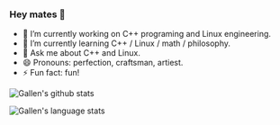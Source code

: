 ### Hey mates 👋

- 🔭 I’m currently working on C++ programing and Linux engineering.
- 🌱 I’m currently learning C++ / Linux / math / philosophy.
- 💬 Ask me about C++ and Linux.
- 😄 Pronouns: perfection, craftsman, artiest.
- ⚡ Fun fact: fun!

![Gallen's github stats](https://github-readme-stats.vercel.app/api?username=gallencalade&show_icons=true&line_height=24&count_private=true&theme=yeblu&bg_color=DEG,12c2e9,c471ed,f64f59)

![Gallen's language stats](https://github-readme-stats.vercel.app/api/top-langs/?username=gallencalade&layout=compact&langs_count=8&hide=vim&theme=highcontrast&bg_color=DEG,0f0c29,302b63,24243e)

<!--
[![Readme Card](https://github-readme-stats.vercel.app/api/pin/?username=gallencalade&repo=github-readme-stats)](https://github.com/gallencalade/github-readme-stats)


**gallencalade/gallencalade** is a ✨ _special_ ✨ repository because its `README.md` (this file) appears on your GitHub profile.

-->
